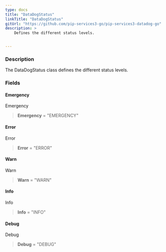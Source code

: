 ```yaml
---
type: docs
title: "DataDogStatus"
linkTitle: "DataDogStatus"
gitUrl: "https://github.com/pip-services3-go/pip-services3-datadog-go"
description: >
    Defines the different status levels.


---
```


### Description

The DataDogStatus class defines the different status levels.


### Fields

<span class="hide-title-link">

#### Emergency
Emergency
> **Emergency** = "EMERGENCY"
#### Error
Error
> **Error** = "ERROR"
#### Warn
Warn
> **Warn** = "WARN"
#### Info
Info
> **Info** = "INFO"
#### Debug
Debug
> **Debug** = "DEBUG"

</span>
